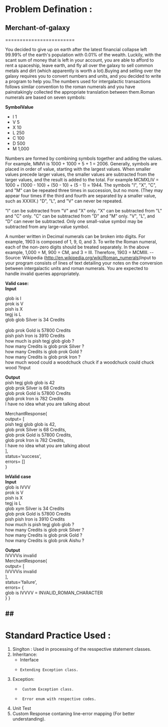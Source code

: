 <h1>Problem Defination :</h1>

## Merchant-of-galaxy
========================

You decided to give up on earth after the latest financial collapse left 99.99% of the earth's population with 0.01% of the wealth. Luckily, with the scant sum of money that is left in your account, you are able to afford to rent a spaceship, leave earth, and fly all over the galaxy to sell common metals and dirt (which apparently is worth a lot).Buying and selling over the galaxy requires you to convert numbers and units, and you decided to write a program to help you.The numbers used for intergalactic transactions follows similar convention to the roman numerals and you have painstakingly collected the appropriate translation between them.Roman numerals are based on seven symbols:

**SymbolValue**

- I 1
- V 5
- X 10
- L 250
- C 100
- D 500
- M 1,000

Numbers are formed by combining symbols together and adding the values. For example, MMVI is 1000 + 1000 + 5 + 1 = 2006. Generally, symbols are placed in order of value, starting with the largest values. When smaller values precede larger values, the smaller values are subtracted from the larger values, and the result is added to the total. For example MCMXLIV = 1000 + (1000 - 100) + (50 - 10) + (5 - 1) = 1944.
The symbols "I", "X", "C", and "M" can be repeated three times in succession, but no more. (They may appear four times if the third and fourth are separated by a smaller value, such as XXXIX.) "D", "L", and "V" can never be repeated.

"I" can be subtracted from "V" and "X" only. "X" can be subtracted from "L" and "C" only. "C" can be subtracted from "D" and "M" only. "V", "L", and "D" can never be subtracted.
Only one small-value symbol may be subtracted from any large-value symbol.

A number written in Decimal numerals can be broken into digits. For example, 1903 is composed of 1, 9, 0, and 3. To write the Roman numeral, each of the non-zero digits should be treated separately. In the above example, 1,000 = M, 900 = CM, and 3 = III. Therefore, 1903 = MCMIII.
-- Source: Wikipedia (http://en.wikipedia.org/wiki/Roman_numerals)Input to your program consists of lines of text detailing your notes on the conversion between intergalactic units and roman numerals. You are expected to handle invalid queries appropriately.

**Valid case:<br />
Input**<br />

glob is I<br />
prok is V<br />
pish is X<br />
tegj is L<br />
glob glob Silver is 34 Credits<br /><br />
glob prok Gold is 57800 Credits<br />
pish pish Iron is 3910 Credits<br />
how much is pish tegj glob glob ?<br />
how many Credits is glob prok Silver ?<br />
how many Credits is glob prok Gold ?<br />
how many Credits is glob prok Iron ?<br />
how much wood could a woodchuck chuck if a woodchuck could chuck wood ?Input<br />

**Output**<br />
pish tegj glob glob is 42<br />
glob prok Silver is 68 Credits<br />
glob prok Gold is 57800 Credits<br />
glob prok Iron is 782 Credits<br />
I have no idea what you are talking about<br />

MerchantResponse{<br />
   output=   [<br />
      pish tegj glob glob is 42,<br />
      glob prok Silver is 68 Credits,<br />
      glob prok Gold is 57800 Credits,<br />
      glob prok Iron is 782 Credits,<br />
      I have no idea what you are talking about<br />
   ],<br />
   status='success',<br />
   errors=   []<br />
}<br />


**InValid case**<br />
**Input**<br/>
glob is IVVV<br />
prok is V<br />
pish is X<br />
tegj is L<br />
glob xym Silver is 34 Credits<br />
glob prok Gold is 57800 Credits<br />
pish pish Iron is 3910 Credits<br />
how much is pish tegj glob glob ?<br />
how many Credits is glob prok Silver ?<br />
how many Credits is glob prok Gold ?<br />
how many Credits is glob prok Aishu ?<br />

**Output**<br />
IVVVVis invalid<br />
MerchantResponse{<br />
   output=   [<br />
      IVVVVis invalid<br />
   ],<br />
   status='failure',<br />
   errors=   {<br />
      glob is IVVVV = INVALID_ROMAN_CHARACTER<br />
   }
}

## ## <h1>Standard Practice Used :</h1>

1.  Singlton : Used in processing of the resspective statement classes.
2. Inheritance:
	  -    Interface
	  -     Extending Exception class.
3. Exception:
	 -      Custom Exception class.
	 -      Error enum with respective codes.
4. Unit Test
5. Custom Response contaning line-error mapping (For better understanding).
